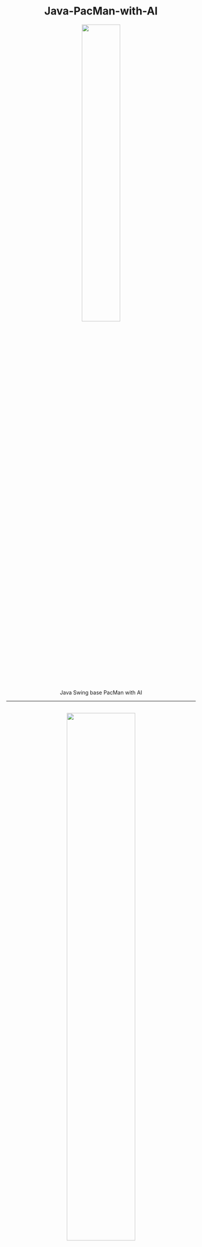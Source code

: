 <div align="center">

# Java-PacMan-with-AI

<img src="https://user-images.githubusercontent.com/87380790/126422980-c62f305c-18d3-42f3-9f04-0a0370c95082.PNG" width="45%">

Java Swing base PacMan with AI

---
  
<br/>  
  
  
<img src="https://user-images.githubusercontent.com/87380790/126423099-217a4341-bb91-4554-9c95-0100da4e1f9e.gif" width="60%">
  
  

  
<img src="https://user-images.githubusercontent.com/87380790/126423116-3613a181-959b-463c-a9cd-daf6129fc6e8.gif" width="60%">
  
  
---

 For a* algorithm
  
<img src="https://user-images.githubusercontent.com/87380790/131622600-3023b78c-0358-4f10-93c3-9e65440450ef.png" width="40%">
  
<img src="https://user-images.githubusercontent.com/87380790/131622609-c0e33476-486a-4c3b-88b6-483c7d8fa798.png" width="50%">


  
  

  
  
인공지능 업그레이드를 위해 보류중인 프로젝트입니다.
  
</div>
